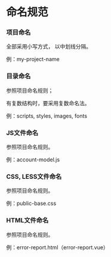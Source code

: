 # 命名规范

### 项目命名

全部采用小写方式， 以中划线分隔。

例：my-project-name


### 目录命名

参照项目命名规则；

有复数结构时，要采用复数命名法。

例：scripts, styles, images, fonts


### JS文件命名

参照项目命名规则。

例：account-model.js


### CSS, LESS文件命名

参照项目命名规则。

例：public-base.css


### HTML文件命名

参照项目命名规则。

例：error-report.html（error-report.vue）